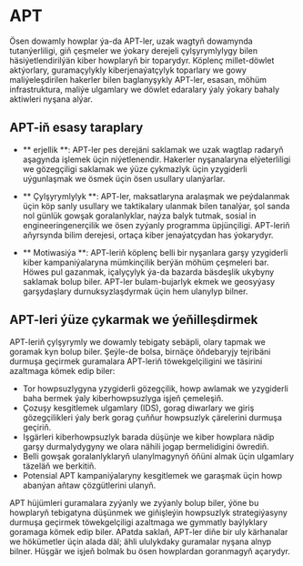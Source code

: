 # APT

Ösen dowamly howplar ýa-da APT-ler, uzak wagtyň dowamynda tutanýerliligi, giň çeşmeler we ýokary derejeli çylşyrymlylygy bilen häsiýetlendirilýän kiber howplaryň bir toparydyr. Köplenç millet-döwlet aktýorlary, guramaçylykly kiberjenaýatçylyk toparlary we gowy maliýeleşdirilen hakerler bilen baglanyşykly APT-ler, esasan, möhüm infrastruktura, maliýe ulgamlary we döwlet edaralary ýaly ýokary bahaly aktiwleri nyşana alýar.

## APT-iň esasy taraplary

- ** erjellik **: APT-ler pes derejäni saklamak we uzak wagtlap radaryň aşagynda işlemek üçin niýetlenendir. Hakerler nyşanalaryna elýeterliligi we gözegçiligi saklamak we ýüze çykmazlyk üçin yzygiderli uýgunlaşmak we ösmek üçin ösen usullary ulanýarlar.

- ** Çylşyrymlylyk **: APT-ler, maksatlaryna aralaşmak we peýdalanmak üçin köp sanly usullary we taktikalary ulanmak bilen tanalýar, şol sanda nol günlük gowşak goralanlyklar, naýza balyk tutmak, sosial in engineeringenerçilik we ösen zyýanly programma üpjünçiligi. APT-leriň aňyrsynda bilim derejesi, ortaça kiber jenaýatçydan has ýokarydyr.

- ** Motiwasiýa **: APT-leriň köplenç belli bir nyşanlara garşy yzygiderli kiber kampaniýalaryna mümkinçilik berýän möhüm çeşmeleri bar. Höwes pul gazanmak, içalyçylyk ýa-da bazarda bäsdeşlik ukybyny saklamak bolup biler. APT-ler bulam-bujarlyk ekmek we geosyýasy garşydaşlary durnuksyzlaşdyrmak üçin hem ulanylyp bilner.

## APT-leri ýüze çykarmak we ýeňilleşdirmek

APT-leriň çylşyrymly we dowamly tebigaty sebäpli, olary tapmak we goramak kyn bolup biler. Şeýle-de bolsa, birnäçe öňdebaryjy tejribäni durmuşa geçirmek guramalara APT-leriň töwekgelçiligini we täsirini azaltmaga kömek edip biler:

- Tor howpsuzlygyna yzygiderli gözegçilik, howp awlamak we yzygiderli baha bermek ýaly kiberhowpsuzlyga işjeň çemeleşiň.
- Çozuşy kesgitlemek ulgamlary (IDS), gorag diwarlary we giriş gözegçilikleri ýaly berk gorag çuňňur howpsuzlyk çärelerini durmuşa geçiriň.
- Işgärleri kiberhowpsuzlyk barada düşünje we kiber howplara nädip garşy durmalydygyny we olara nähili jogap bermelidigini öwrediň.
- Belli gowşak goralanlyklaryň ulanylmagynyň öňüni almak üçin ulgamlary täzeläň we berkitiň.
- Potensial APT kampaniýalaryny kesgitlemek we garaşmak üçin howp abanýan aňtaw çözgütlerini ulanyň.

APT hüjümleri guramalara zyýanly we zyýanly bolup biler, ýöne bu howplaryň tebigatyna düşünmek we giňişleýin howpsuzlyk strategiýasyny durmuşa geçirmek töwekgelçiligi azaltmaga we gymmatly baýlyklary goramaga kömek edip biler. APatda saklaň, APT-ler diňe bir uly kärhanalar we hökümetler üçin alada däl; ähli ululykdaky guramalar nyşana alnyp bilner. Hüşgär we işjeň bolmak bu ösen howplardan goranmagyň açarydyr.